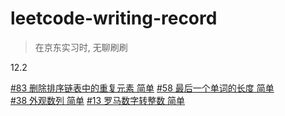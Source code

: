 # leetcode-writing-record
> 在京东实习时, 无聊刷刷

12.2  

[#83 删除排序链表中的重复元素 简单](https://leetcode-cn.com/problems/remove-duplicates-from-sorted-list/) 
[#58 最后一个单词的长度 简单](https://leetcode-cn.com/problems/length-of-last-word/)  
[#38 外观数列 简单](https://leetcode-cn.com/problems/count-and-say/)
[#13 罗马数字转整数 简单](https://leetcode-cn.com/problems/roman-to-integer/)
